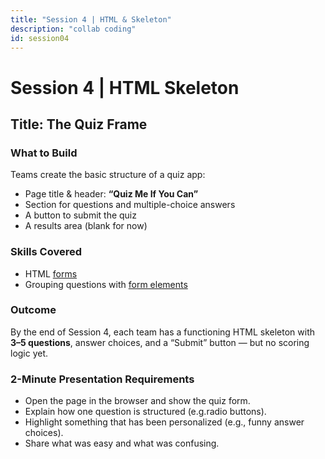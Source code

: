 ```yaml
---
title: "Session 4 | HTML & Skeleton"
description: "collab coding"
id: session04
---
```


# Session 4 | HTML Skeleton 

## Title: The Quiz Frame

### What to Build
Teams create the basic structure of a quiz app:

- Page title & header: **“Quiz Me If You Can”**
- Section for questions and multiple-choice answers
- A button to submit the quiz
- A results area (blank for now)

### Skills Covered
- HTML [forms](https://www.w3schools.com/html/html_forms.asp)
- Grouping questions with [form elements](https://www.w3schools.com/html/html_form_elements.asp)

### Outcome
By the end of Session 4, each team has a functioning HTML skeleton with **3–5 questions**, answer choices, and a “Submit” button — but no scoring logic yet.

### 2-Minute Presentation Requirements
- Open the page in the browser and show the quiz form.
- Explain how one question is structured (e.g.radio buttons).
- Highlight something that has been personalized (e.g., funny answer choices).
- Share what was easy and what was confusing.
